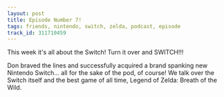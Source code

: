 ```yaml
---
layout: post
title: Episode Number 7!
tags: friends, nintendo, switch, zelda, podcast, episode
track_id: 311710459
---
```


This week it's all about the Switch! Turn it over and SWITCH!!!

Don braved the lines and successfully acquired a brand spanking new Nintendo Switch... all for the sake of the pod, of course! We talk over the Switch itself and the best game of all time, Legend of Zelda: Breath of the Wild.
